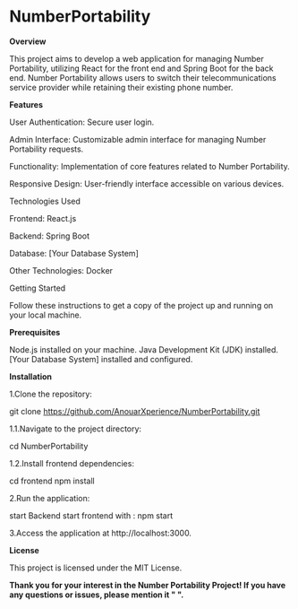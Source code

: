 # NumberPortability
**Overview**

This project aims to develop a web application for managing Number Portability, utilizing React for the front end and Spring Boot for the back end. Number Portability allows users to switch their telecommunications service provider while retaining their existing phone number.

**Features**

User Authentication: Secure user login.

Admin Interface: Customizable admin interface for managing Number Portability requests.

Functionality: Implementation of core features related to Number Portability.

Responsive Design: User-friendly interface accessible on various devices.

Technologies Used

Frontend: React.js

Backend: Spring Boot

Database: [Your Database System]

Other Technologies: Docker

Getting Started

Follow these instructions to get a copy of the project up and running on your local machine.

**Prerequisites**

Node.js installed on your machine.
Java Development Kit (JDK) installed.
[Your Database System] installed and configured.

**Installation**

1.Clone the repository:

git clone https://github.com/AnouarXperience/NumberPortability.git

1.1.Navigate to the project directory:

cd NumberPortability

1.2.Install frontend dependencies:

cd frontend
npm install

2.Run the application:

start Backend
start frontend with : npm start

3.Access the application at http://localhost:3000.

**License**

This project is licensed under the MIT License.

****Thank you for your interest in the Number Portability Project! If you have any questions or issues, please mention it " ".****


